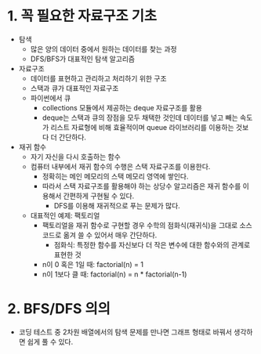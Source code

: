 # 1. 꼭 필요한 자료구조 기초

- 탐색
  - 많은 양의 데이터 중에서 원하는 데이터를 찾는 과정
  - DFS/BFS가 대표적인 탐색 알고리즘
- 자료구조
  - 데이터를 표현하고 관리하고 처리하기 위한 구조
  - 스택과 큐가 대표적인 자료구조
  - 파이썬에서 큐
    - collections 모듈에서 제공하는 deque 자료구조를 활용
    - deque는 스택과 큐의 장점을 모두 채택한 것인데 데이터를 넣고 빼는 속도가 리스트 자료형에 비해 효율적이며 queue 라이브러리를 이용하는 것보다 더 간단하다.
- 재귀 함수
  - 자기 자신을 다시 호출하는 함수
  - 컴퓨터 내부에서 재귀 함수의 수행은 스택 자료구조를 이용한다.
    - 정확히는 메인 메모리의 스택 메모리 영역에 쌓인다.
    - 따라서 스택 자료구조를 활용해야 하는 상당수 알고리즘은 재귀 함수를 이용해서 간편하게 구현될 수 있다.
      - DFS를 이용해 재귀적으로 푸는 문제가 많다.
  - 대표적인 예제: 팩토리얼
    - 팩토리얼을 재귀 함수로 구현할 경우 수학의 점화식(재귀식)을 그대로 소스코드로 옮겨 쓸 수 있어서 매우 간단하다.
      - 점화식: 특정한 함수를 자신보다 더 작은 변수에 대한 함수와의 관계로 표현한 것
    - n이 0 혹은 1일 때: factorial(n) = 1
    - n이 1보다 클 때: factorial(n) = n \* factorial(n-1)

# 2. BFS/DFS 의의

- 코딩 테스트 중 2차원 배열에서의 탐색 문제를 만나면 그래프 형태로 바꿔서 생각하면 쉽게 풀 수 있다.
